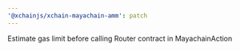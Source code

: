 ```yaml
---
'@xchainjs/xchain-mayachain-amm': patch
---
```


Estimate gas limit before calling Router contract in MayachainAction
